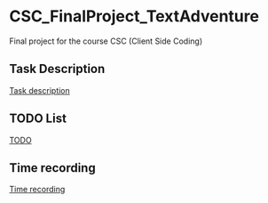 # CSC_FinalProject_TextAdventure

Final project for the course CSC (Client Side Coding)  

## Task Description
[Task description](Task_Description.md)

## TODO List
[TODO](TODO.md)

## Time recording
[Time recording](TIME_RECORDING.md)


